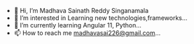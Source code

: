 - 👋 Hi, I’m Madhava Sainath Reddy Singanamala
- 👀 I’m interested in Learning new technologies,frameworks...
- 🌱 I’m currently learning Angular 11, Python...
- 📫 How to reach me madhavasai226@gmail.com...

<!---
MadhavLearns/MadhavLearns is a ✨ special ✨ repository because its `README.md` (this file) appears on your GitHub profile.
You can click the Preview link to take a look at your changes.
--->

